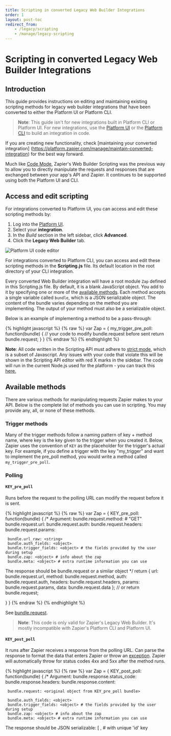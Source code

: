 ```yaml
---
title: Scripting in converted Legacy Web Builder Integrations
order: 1
layout: post-toc
redirect_from: 
    - /legacy/scripting
    - /manage/legacy-scripting
---
```


# Scripting in converted Legacy Web Builder Integrations

## Introduction
 
This guide provides instructions on editing and maintaining existing scripting methods for legacy web builder integrations that have been converted to either the Platform UI or Platform CLI.

> **Note**: This guide isn't for new integrations built in Platform CLI or Platform UI. For new integrations, use the [Platform UI](https://platform.zapier.com/build/add) or the [Platform CLI](https://platform.zapier.com/reference/cli-docs) to build an integration in code.

If you are creating new functionality, check [maintaining your converted integration] (https://platform.zapier.com/manage/maintain-converted-integration) for the best way forward.

Much like [Code Mode](https://platform.zapier.com/build/code-mode), Zapier's Web Builder Scripting was the previous way to allow you to directly manipulate the requests and responses that are exchanged between your app's API and Zapier. It continues to be supported using both the Platform UI and CLI.

## Access and edit scripting

For integrations converted to Platform UI, you can access and edit these scripting methods by:

1. Log into the [Platform UI](https://zapier.com/app/developer).
2. Select your **integration**. 
3. In the _Build_ section in the left sidebar, click **Advanced**.  
4. Click the **Legacy Web Builder** tab.

![Platform UI code editor](https://cdn.zappy.app/e776d2b6349552e6347ca2757f4d06c1.png)

For integrations converted to Platform CLI, you can access and edit these scripting methods in the **Scripting.js** file. Its default location in the root directory of your CLI integration.

Every converted Web Builder integration will have a root module `Zap` defined in this Scripting.js file. By default, it is a blank JavaScript object. You add to it by specifying one or more of the [available methods](https://platform.zapier.com/reference/legacy-scripting#available-methods). Each method accepts a single variable called `bundle`, which is a JSON serializable object. The content of the bundle varies depending on the method you are implementing. The output of your method must also be a serializable object.

Below is an example of implementing a method to be a pass-through:

{% highlight javascript %}
{% raw %}
var Zap = {
my_trigger_pre_poll: function(bundle) {
// your code to modify bundle.request before sent
return bundle.request;
}
}
{% endraw %}
{% endhighlight %}

**Note**: All code written in the Scripting API must adhere to [strict mode](https://developer.mozilla.org/en-US/docs/Web/JavaScript/Reference/Strict_mode), which is a subset of Javascript. Any issues with your code that violate this will be shown in the Scripting API editor with red X marks in the sidebar. The code will run in the current Node.js used for the platform - you can track this [here.](https://github.com/zapier/zapier-platform/blob/main/CHANGELOG.md)

## Available methods

There are various methods for manipulating requests Zapier makes to your API. Below is the complete list of methods you can use in scripting. You may provide any, all, or none of these methods.

### Trigger methods

Many of the trigger methods follow a naming pattern of key + method name, where key is the key given to the trigger when you created it. Below, Zapier uses the convention of `KEY` as the placeholder for the trigger's actual key. For example, if you define a trigger with the key "my_trigger" and want to implement the pre_poll method, you would write a method called `my_trigger_pre_poll`.

### Polling

#### `KEY_pre_poll`

Runs before the request to the polling URL can modify the request before it is sent.

{% highlight javascript %}
{% raw %}
var Zap = {
KEY_pre_poll: function(bundle) {
/\*
Argument:
bundle.request.method: <string> # "GET"
bundle.request.url: <string>
bundle.request.auth: <array>
bundle.request.headers: <object>
bundle.request.params: <object>

     bundle.url_raw: <string>
     bundle.auth_fields: <object>
     bundle.trigger_fields: <object> # the fields provided by the user during setup
     bundle.zap: <object> # info about the zap
     bundle.meta: <object> # extra runtime information you can use

   The response should be bundle.request or a similar object
   */
   return {
     url: bundle.request.url,
     method: bundle.request.method,
     auth: bundle.request.auth,
     headers: bundle.request.headers,
     params: bundle.request.params,
     data: bundle.request.data
   }; // or return bundle.request;

}
}
{% endraw %}
{% endhighlight %}

See [bundle.request](https://platform.zapier.com/manage/legacy-scripting#prepared-request-via-bundlerequest).

> **Note**: This code is only valid for Zapier's Legacy Web Builder. It's mostly incompatible with Zapier's Platform CLI and Platform UI.

#### `KEY_post_poll`

It runs after Zapier receives a response from the polling URL. Can parse the response to format the data that enters Zapier or throw an [exception](https://platform.zapier.com/manage/legacy-scripting/#available-exceptions). Zapier will automatically throw for status codes 4xx and 5xx after the method runs.

{% highlight javascript %}
{% raw %}
var Zap = {
KEY_post_poll: function(bundle) {
/\*
Argument:
bundle.response.status_code: <integer>
bundle.response.headers: <object>
bundle.response.content: <str>

     bundle.request: <original object from KEY_pre_poll bundle>

     bundle.auth_fields: <object>
     bundle.trigger_fields: <object> # the fields provided by the user during setup
     bundle.zap: <object> # info about the zap
     bundle.meta: <object> # extra runtime information you can use

   The response should be JSON serializable:
     [
       <object>, # with unique 'id' key
       <object> # with unique 'id' key
     ]
   */
   return [];

}
}
{% endraw %}
{% endhighlight %}

> **Note**: This code is only valid for Zapier's Legacy Web Builder. It's mostly incompatible with Zapier's Platform CLI and Platform UI.

#### `KEY_poll`

It runs in place of pre_poll and post_poll. When you get a bundle, you are expected to make the request and return a list of results or throw an [exception](https://platform.zapier.com/manage/legacy-scripting/#available-exceptions). Zapier will **not** throw for status codes like 4xx and 5xx automatically!

{% highlight javascript %}
{% raw %}
var Zap = {
KEY_poll: function(bundle) {
/\*
Arguments:
bundle.request.method: <string> # "GET"
bundle.request.url: <string>
bundle.request.auth: <array>
bundle.request.headers: <object>
bundle.request.params: <object>

     bundle.url_raw: <string>
     bundle.auth_fields: <object>
     bundle.trigger_fields: <object> # the fields provided by the user during setup
     bundle.zap: <object> # info about the zap
     bundle.meta: <object> # extra runtime information you can use

     If you include a callback in the arguments, you can also perform async:
       callback(err, response)

   You must make the request yourself. The response should be JSON serializable:
     [
       <object>, # with unique 'id' key
       <object> # with unique 'id' key
     ]
   */
   return []; // or callback(null, [])

}
}
{% endraw %}
{% endhighlight %}

Learn more about [bundle.request](https://platform.zapier.com/manage/legacy-scripting#prepared-request-via-bundlerequest).

> **Note**: This code is only valid for Zapier's Legacy Web Builder. It's mostly incompatible with Zapier's Platform CLI and Platform UI.

### Static and REST hooks

#### `KEY_catch_hook`

It runs when Zapier receive a static or subscription hook from your API and can parse the response to format the data that enters Zapier.

{% highlight javascript %}
{% raw %}
var Zap = {
KEY_catch_hook: function(bundle) {
/\*
Argument:
bundle.request.method: <str> # 'GET', 'POST', 'PATCH', 'PUT', 'DELETE'
bundle.request.headers: <object>
bundle.request.querystring: <str> # parse with \$.param(bundle.request.querystring)
bundle.request.content: <str>

     bundle.cleaned_request: <object> or <array> # our best guess at parsing
                                                 # and combining the request
                                                 # (including handling JSON & XML).
     bundle.auth_fields: <object>
     bundle.trigger_fields: <object> # the fields provided by the user during setup
     bundle.zap: <object> # info about the zap

   The response should be either a JSON serializable array...
     [
       <object>,
       <object>
     ]

   ...or a single object:
     <object>
   */
   return []; // or {}

}
}
{% endraw %}
{% endhighlight %}

> **Note**: This code is only valid for Zapier's Legacy Web Builder. It's mostly incompatible with Zapier's Platform CLI and Platform UI.

### REST hooks and notification REST hooks

#### `pre_subscribe`

It runs before Zapier subscribes.

{% highlight javascript %}
{% raw %}
var Zap = {
pre_subscribe: function(bundle) {
/\*
Argument:
bundle.request.method: <string> # "POST"
bundle.request.url: <string>
bundle.request.auth: <array>
bundle.request.headers: <object>
bundle.request.params: <object>
bundle.request.data: <string>

     bundle.auth_fields: <object>
     bundle.trigger_fields: <object> # the data from trigger fields
     bundle.target_url: <string> # our unique Zapier url for this subscription
     bundle.event: <string> # the event being subscribed to
     bundle.zap: <object> # info about the zap

   The response should be bundle.request or a similar object
   */
   return {
     url: bundle.request.url,
     method: bundle.request.method,
     auth: bundle.request.auth,
     headers: bundle.request.headers,
     params: bundle.request.params,
     data: bundle.request.data
   }; // or return bundle.request;

}
}
{% endraw %}
{% endhighlight %}

Learn more in [bundle.request](https://platform.zapier.com/manage/legacy-scripting#prepared-request-via-bundlerequest).

> **Note**: This code is only valid for Zapier's legacy web builder, and is mostly incompatible with Platform CLI and Platform UI).

#### `post_subscribe`

It runs after Zapier subscribes. It is exclusively for storing results that are needed later for pre_unsubscribe.

{% highlight javascript %}
{% raw %}
var Zap = {
post_subscribe: function(bundle) {
/\*
Argument:
bundle.response.status_code: <integer>
bundle.response.headers: <object>
bundle.response.content: <str>

     bundle.request: <original object from pre_subscribe bundle>

     bundle.target_url: <string> # our unique Zapier url for this subscription
     bundle.event: <string> # the event (if any) that was subscribed to
     bundle.auth_fields: <object>
     bundle.trigger_fields: <object> # the data from trigger fields
     bundle.zap: <object> # info about the zap

   The response should be JSON serializable, you'll have access to it as
   subscribe_data in the unsubscribe call. Normally you'd store some state
   about the hook resource you created, for example, some apps need
   an ID to locate and unsubscribe from a hook.

   */
   return ""; // or {}, or []

}
}
{% endraw %}
{% endhighlight %}

> **Note**: This code is only valid for Zapier's Legacy Web Builder. It's mostly incompatible with Zapier's Platform CLI and Platform UI.

#### `pre_unsubscribe`

It runs before Zapier unsubscribes.

{% highlight javascript %}
{% raw %}
var Zap = {
pre_unsubscribe: function(bundle) {
/\*
Argument:
bundle.request.method: <string> # "POST"
bundle.request.url: <string>
bundle.request.auth: <array>
bundle.request.headers: <object>
bundle.request.params: <object>
bundle.request.data: <string>

     bundle.target_url: <string> # our unique Zapier url for this subscription
     bundle.subscribe_data <json> # any data you returned from post_subscribe
     bundle.event: <string> # the event (if any) being unsubscribed from
     bundle.auth_fields: <object>
     bundle.trigger_fields: <object> # the data from trigger fields
     bundle.zap: <object> # info about the zap

   The response should be bundle.request or a similar object
   */
   return {
     url: bundle.request.url,
     method: bundle.request.method,
     auth: bundle.request.auth,
     headers: bundle.request.headers,
     params: bundle.request.params,
     data: bundle.request.data
   }; // or return bundle.request;

}
}
{% endraw %}
{% endhighlight %}

Learn more in [bundle.request](https://platform.zapier.com/manage/legacy-scripting#prepared-request-via-bundlerequest).

> **Note**: This code is only valid for Zapier's Legacy Web Builder. It's mostly incompatible with Zapier's Platform CLI and Platform UI.

### Notification REST hooks

#### `KEY_pre_hook`

It runs before the consuming call.

{% highlight javascript %}
{% raw %}
var Zap = {
KEY_pre_hook: function(bundle) {
/\*
Argument:
bundle.request.method: <string>
bundle.request.headers: <object>
bundle.request.querystring: <string> # parse using \$.param(bundle.request.querystring)
bundle.request.content: <string>

     bundle.auth_fields: <object>
     bundle.trigger_fields: <object> # the fields provided by the user during setup
     bundle.zap: <object> # info about the zap

   The response should be bundle.request or a similar object
   */
   return {
     url: bundle.request.url,
     method: bundle.request.method,
     auth: bundle.request.auth,
     headers: bundle.request.headers,
     params: bundle.request.params,
     data: bundle.request.data
   }; // or return bundle.request;

}
}
{% endraw %}
{% endhighlight %}

Learn more in [bundle.request](https://platform.zapier.com/manage/legacy-scripting#prepared-request-via-bundlerequest).

> **Note**: This code is only valid for Zapier's Legacy Web Builder. It's mostly incompatible with Zapier's Platform CLI and Platform UI.

#### `KEY_post_hook`

It runs after Zapier receive a response from the consuming call and can parse the response to format the data that enters Zapier or throw an [exception](https://platform.zapier.com/manage/legacy-scripting/#available-exceptions). Zapier will automatically throw for status codes 4xx and 5xx after the method runs.

{% highlight javascript %}
{% raw %}
var Zap = {
KEY_post_hook: function(bundle) {
/\*
Argument:
bundle.response.status_code: <integer>
bundle.response.headers: <object>
bundle.response.content: <str>

     bundle.request: <original object from KEY_pre_hook bundle>

     bundle.auth_fields: <object>
     bundle.trigger_fields: <object> # the fields provided by the user during setup
     bundle.zap: <object> # info about the zap

   The response should be JSON serializable:
     [
       <object>,
       <object>
     ]
   */
   return [];

}
}
{% endraw %}
{% endhighlight %}

> **Note**: This code is only valid for Zapier's Legacy Web Builder. It's mostly incompatible with Zapier's Platform CLI and Platform UI.

### Available to all triggers

#### `KEY_pre_custom_trigger_fields`

It runs before the request to the custom field URL (if provided).

> Note: Although this method does not end with `result_fields` like there are for [actions](#key_pre_custom_action_fields) and [searches](#key_pre_custom_search_fields) it does in fact define custom fields and labels for the **result** (sample) of the trigger and not for its **Edit Template** step in the Zap editor.

{% highlight javascript %}
{% raw %}
var Zap = {
KEY_pre_custom_trigger_fields: function(bundle) {
/\*
Argument:
bundle.request.method: <string> # "GET"
bundle.request.url: <string>
bundle.request.auth: <array>
bundle.request.headers: <object>
bundle.request.params: <object>

     bundle.url_raw: <string>
     bundle.auth_fields: <object>
     bundle.trigger_fields: <object> # the fields provided by the user during setup
     bundle.zap: <object> # info about the zap

   The response should be bundle.request or a similar object
   */
   return {
     url: bundle.request.url,
     method: bundle.request.method,
     auth: bundle.request.auth,
     headers: bundle.request.headers,
     params: bundle.request.params,
     data: bundle.request.data
   }; // or return bundle.request;

}
}
{% endraw %}
{% endhighlight %}

Learn more in [bundle.request](https://platform.zapier.com/manage/legacy-scripting#prepared-request-via-bundlerequest).

> **Note**: This code is only valid for Zapier's Legacy Web Builder. It's mostly incompatible with Zapier's Platform CLI and Platform UI.

#### `KEY_post_custom_trigger_fields`

Runs after the response for custom fields is received. Can parse the response to format the data that enters Zapier or throw an [exception](https://platform.zapier.com/manage/legacy-scripting/#available-exceptions). Zapier will throw for status codes 4xx and 5xx after the method runs automatically.

> Note: Although this method does not end with `result_fields` like there are for [actions](#key_pre_custom_action_fields) and [searches](#key_pre_custom_search_fields) it does in fact define custom fields and labels for the **result** (sample) of the trigger and not for its **Edit Template** step in the Zap Editor.

{% highlight javascript %}
{% raw %}
var Zap = {
KEY_post_custom_trigger_fields: function(bundle) {
/\*
Argument:
bundle.response.status_code: <integer>
bundle.response.headers: <object>
bundle.response.content: <str>

     bundle.request: <original object from KEY_pre_hook bundle>

     bundle.url_raw: <string>
     bundle.auth_fields: <object>
     bundle.trigger_fields: <object> # the fields provided by the user during setup
     bundle.zap: <object> # info about the zap

   The response should be JSON serializable:
     [
       # `type` can be unicode, int, bool
       # `key` should be unique and match a key found in the JSON representation Zapier receive from your API
       # `label` is a human-readable name Zapier can give this field in the UI
       {'type': <str>, 'key': <str>, 'label': <str>}
     ]
   */
   return [];

}
}
{% endraw %}
{% endhighlight %}

> **Note**: This code is only valid for Zapier's Legacy Web Builder. It's mostly incompatible with Zapier's Platform CLI and Platform UI.

## Action Methods

Action methods follow a naming pattern of key + method name, where key is the key given to the action when you created it. Below, Zapier use the convention of `KEY` as the placeholder for the action's actual key. For example, if you define an action with the key "my_action" and you want to implement the pre_write method, you would write a method called `my_action_pre_write`.

### `KEY_pre_write`

Runs before the request to the action URL, can modify the request before it is sent.

{% highlight javascript %}
{% raw %}
var Zap = {
KEY_pre_write: function(bundle) {
/\*
Argument:
bundle.request.method: <string> # "POST"
bundle.request.url: <string>
bundle.request.auth: <array>
bundle.request.headers: <object>
bundle.request.params: <object>
bundle.request.data: <string>
bundle.request.files: <object>

     bundle.url_raw: <string>
     bundle.auth_fields: <object>
     bundle.action_fields: <object> # pruned and replaced users' fields
     bundle.action_fields_full: <object> # all replaced users' fields
     bundle.action_fields_raw: <object> # before Zapier replace users' variables
     bundle.zap: <object> # info about the zap

   The response should be bundle.request or a similar object
   */
   return {
     url: bundle.request.url,
     method: bundle.request.method,
     auth: bundle.request.auth,
     headers: bundle.request.headers,
     params: bundle.request.params,
     data: bundle.request.data
   }; // or return bundle.request;

}
}
{% endraw %}
{% endhighlight %}

Learn more about [bundle.request](https://platform.zapier.com/manage/legacy-scripting#prepared-request-via-bundlerequest).

> **Note**: This code is only valid for Zapier's Legacy Web Builder. It's mostly incompatible with Zapier's Platform CLI and Platform UI.

### `KEY_post_write`

Runs after Zapier receive a response from the action endpoint, can modify the response or throw an [exception](https://platform.zapier.com/manage/legacy-scripting/#available-exceptions). Zapier will throw for status codes 4xx and 5xx after the method runs automatically. _Note:_ If the action occurs as part of a search-or-create Zap, the output of this method is _not_ exactly what the user sees. In that case, the action will be followed up with a request to fetch the written record, and Zapier will present the user with the output from that follow-up request. If you need to modify the returned data in that scenario, use `_post_read_resource`.

{% highlight javascript %}
{% raw %}
var Zap = {
KEY_post_write: function(bundle) {
/\*
Argument:
bundle.response.status_code: <integer>
bundle.response.headers: <object>
bundle.response.content: <str>

     bundle.request: <original object from KEY_pre_write bundle>

     bundle.auth_fields: <object>
     bundle.action_fields: <object> # pruned and replaced users' fields
     bundle.action_fields_full: <object> # all replaced users' fields
     bundle.action_fields_raw: <object> # before Zapier replace users' variables
     bundle.zap: <object> # info about the zap

   The response will be used to give the user more fields to use
   in the next step of the Zap.  Please return a JSON serializable object.

   return <object>;
   */

}
}
{% endraw %}
{% endhighlight %}

> **Note**: This code is only valid for Zapier's Legacy Web Builder. It's mostly incompatible with Zapier's Platform CLI and Platform UI.

### `KEY_write`

Runs in place of pre_write and post_write. You get a bundle and are expected to make the request and return the appropriate response or throw an [exception](https://platform.zapier.com/manage/legacy-scripting/#available-exceptions). Zapier will **not** throw for status codes like 4xx and 5xx automatically! _Note:_ If the action occurs as part of a search-or-create Zap, the output of this method is _not_ exactly what the user sees. In that case, the action will be followed up with a request to fetch the written record, and Zapier will present the user with the output from that follow-up request. If you need to modify the returned data in that scenario, use `_post_read_resource`.

{% highlight javascript %}
{% raw %}
var Zap = {
KEY_write: function(bundle, [callback]) {
/\*
Arguments:

     bundle.request.method: <string> # "POST"
     bundle.request.url: <string>
     bundle.request.auth: <array>
     bundle.request.headers: <object>
     bundle.request.params: <object>
     bundle.request.data: <string>
     bundle.request.files: <object>

     bundle.url_raw: <string>
     bundle.auth_fields: <object>
     bundle.action_fields: <object> # pruned and replaced users' fields
     bundle.action_fields_full: <object> # all replaced users' fields
     bundle.action_fields_raw: <object> # before Zapier replace users' variables
     bundle.zap: <object> # info about the zap

   If you include a callback in the arguments, you can also perform async:
     callback(err, response)

   The response will be used to give the user more fields to use
   in the next step of the Zap.  Please return a JSON serializable object.

   return <object>;
   */
   // your code to modify bundle.request before sent
   var response = z.request(bundle.request);
   return z.JSON.parse(response.content);

}
}
{% endraw %}
{% endhighlight %}

Learn more about [bundle.request](https://platform.zapier.com/manage/legacy-scripting#prepared-request-via-bundlerequest).

> **Note**: This code is only valid for Zapier's Legacy Web Builder. It's mostly incompatible with Zapier's Platform CLI and Platform UI.

### `KEY_pre_custom_action_fields`

Runs before the request to the custom field URL (if provided).

{% highlight javascript %}
{% raw %}
var Zap = {
KEY_pre_custom_action_fields: function(bundle) {
/\*
Argument:
bundle.request.method: <string> # "GET"
bundle.request.url: <string>
bundle.request.auth: <array>
bundle.request.headers: <object>
bundle.request.params: <object>

     bundle.url_raw: <string>
     bundle.auth_fields: <object>
     bundle.action_fields: <object> # the raw action fields (if applicable)
     bundle.zap: <object> # info about the zap (details below)

   The response should be bundle.request or a similar object
   */
   return {
     url: bundle.request.url,
     method: bundle.request.method,
     auth: bundle.request.auth,
     headers: bundle.request.headers,
     params: bundle.request.params,
     data: bundle.request.data
   }; // or return bundle.request;

}
}
{% endraw %}
{% endhighlight %}

Learn more about [bundle.request](https://platform.zapier.com/legacy/scripting#prepared-request-via-bundlerequest).

> **Note**: This code is only valid for Zapier's Legacy Web Builder. It's mostly incompatible with Zapier's Platform CLI and Platform UI.

### `KEY_post_custom_action_fields`

Runs after the response for custom fields is received. Can parse the response to format the data that enters Zapier or throw an [exception](https://platform.zapier.com/manage/legacy-scripting/#available-exceptions). Zapier will throw for status codes 4xx and 5xx after the method runs automatically.

{% highlight javascript %}
{% raw %}
var Zap = {
KEY_post_custom_action_fields: function(bundle) {
/\*
Argument:
bundle.response.status_code: <integer>
bundle.response.headers: <object>
bundle.response.content: <str>

     bundle.request: <original object from KEY_pre_custom_action_fields bundle>

     bundle.url_raw: <string>
     bundle.auth_fields: <object>
     bundle.action_fields: <object> # the fields provided by the user during setup
     bundle.zap: <object> # info about the zap

   The response should be JSON serializable:
     [
       # `type` can be unicode, int, bool
       # `key` should be unique, and will be the "key" in "key: value" in the POST
       # `help_text` and `label` are also available
       {'type': <str>, 'key': <str>}
     ]
   */
   return []; // return fields in the order you want them displayed in the UI. They'll be appended after the regular action fields

}
}
{% endraw %}
{% endhighlight %}

> **Note**: This code is only valid for Zapier's Legacy Web Builder. It's mostly incompatible with Zapier's Platform CLI and Platform UI.

### `KEY_custom_action_fields`

Allows you to completely take over the handling of retrieving and processing field metadata for custom action fields. Pre- and Post- methods will not be called if you've implemented this method. This method will be passed a bundle and must return an array of custom field metadata. If a request to an endpoint fails, you will need to throw an exception - the platform will not do it automatically.

{% highlight javascript %}
{% raw %}
var Zap = {KEY_custom_action_fields: function(bundle) {
/\*
Argument:
bundle.request.method: <string> # GET
bundle.request.url: <string> # ""
bundle.request.auth: <array>
bundle.request.headers: <object>
bundle.request.params: <object>

       bundle.url_raw: <string> # ""
       bundle.auth_fields: <object>
       bundle.action_fields: <object> # the raw action fields (if applicable)
       bundle.zap: <object> # info about the zap

   The response should be JSON serializable:
       [

           # "type": "unicode",
           # "key": "json_key", // the field "name", will be used to construct a label if none is provided
           # "required": false, // whether this field must be filled out. defaults to true
           # "label": "Pretty Label", // optional
           # "help_text": "Helps to explain things to users.", // optional
           # "choices": { // optional
               "raw": "label"
           } // can also be a flat array if raw is the label
           {'type': <str>, 'key': <str>}

        ]
      */
      return []; // return fields in the order you want them displayed in the UI. They'll be appended after the regular action fields
   }

}
{% endraw %}
{% endhighlight %}

Learn more about [bundle.request](https://platform.zapier.com/manage/legacy-scripting#prepared-request-via-bundlerequest).

> **Note**: This code is only valid for Zapier's Legacy Web Builder. It's mostly incompatible with Zapier's Platform CLI and Platform UI.

### `KEY_custom_action_result_fields`

It allows you to completely take over the handling of retrieving and processing field metadata for custom fields when users are working with _results_ of your action in the Zap editor. Pre- and Post- methods will not be called if you've implemented this method. This method will be passed a bundle and must return an array of custom field metadata. If a request to an endpoint fails, you will need to throw an exception - the platform will not do it automatically.

{% highlight javascript %}
{% raw %}
var Zap = {KEY_custom_action_result_fields: function(bundle) {
/\*
Argument:
bundle.response.status_code: <integer>
bundle.response.headers: <object>
bundle.response.content: <str>

       bundle.request: <original object from KEY_pre_custom_action_fields bundle>

       bundle.url_raw: <string>
       bundle.auth_fields: <object>
       bundle.action_fields: <object> # the raw action fields (if applicable)
       bundle.zap: <object> # info about the zap

   The response should be JSON serializable:
       [
           # `type` can be unicode, int, bool
           # `key` should be unique, and will be the "key" in "key: value" in the response content
           # `label` is also available
           {'type': <str>, 'key': <str>, 'label': <str>}
       ]
      */
      return []; // return fields in the order you want them displayed in the UI. They'll be appended after the regular action fields
   }

}
{% endraw %}
{% endhighlight %}

> **Note**: This code is only valid for Zapier's Legacy Web Builder. It's mostly incompatible with Zapier's Platform CLI and Platform UI.

### `KEY_pre_custom_action_result_fields`

Runs before the request to the custom response fields URL (if provided).

{% highlight javascript %}
{% raw %}
var Zap = {
KEY_pre_custom_action_result_fields: function(bundle) {
/\*
Argument:
bundle.request.method: <string> # "GET"
bundle.request.url: <string>
bundle.request.auth: <array>
bundle.request.headers: <object>
bundle.request.params: <object>

       bundle.url_raw: <string>
       bundle.auth_fields: <object>
       bundle.action_fields: <object> # the raw action fields (if applicable)
       bundle.zap: <object> # info about the zap (details below)

   The response should be bundle.request or a similar object
   */
   return {
       url: bundle.request.url,
       method: bundle.request.method,
       auth: bundle.request.auth,
       headers: bundle.request.headers,
       params: bundle.request.params,
       data: bundle.request.data
   }; // or return bundle.request;

}
}
{% endraw %}
{% endhighlight %}

Learn more about [bundle.request](https://platform.zapier.com/manage/legacy-scripting#prepared-request-via-bundlerequest).

> **Note**: This code is only valid for Zapier's Legacy Web Builder. It's mostly incompatible with Zapier's Platform CLI and Platform UI.

### `KEY_post_custom_action_result_fields`

Runs after the response for custom response fields is received. Can parse the response to format the data that enters Zapier or throw an exception [exception](https://platform.zapier.com/manage/legacy-scripting/#available-exceptions). Zapier will throw for status codes 4xx and 5xx after the method runs automatically.

{% highlight javascript %}
{% raw %}
var Zap = {
KEY_post_custom_action_result_fields: function(bundle) {
/\*
Argument:
bundle.response.status_code: <integer>
bundle.response.headers: <object>
bundle.response.content: <str>

       bundle.request: <original object from KEY_pre_custom_action_fields bundle>

       bundle.url_raw: <string>
       bundle.auth_fields: <object>
       bundle.action_fields: <object> # the raw action fields (if applicable)
       bundle.zap: <object> # info about the zap
   The response should be JSON serializable:
       [
           # `type` can be unicode, int, bool
           # `key` should be unique, and will be the "key" in "key: value" in the response content
           # `label` is also available
           {'type': <str>, 'key': <str>, 'label': <str>}
       ]
   */
       return []; // return fields in the order you want them displayed in the UI. They'll be appended after the regular action fields
   }

}
{% endraw %}
{% endhighlight %}

## Search Methods

Search methods follow a naming pattern of key + method name, where key is the key given to the search when you created it. Below, Zapier use the convention of `KEY` as the placeholder for the search's actual key. For example, if you define an search with the key "my_search" and you want to implement the pre_search method, you would write a method called `my_search_pre_search`.

### `KEY_pre_search`

Runs before the request to the search URL, can modify the request before it is sent.

{% highlight javascript %}
{% raw %}
var Zap = {
KEY_pre_search: function(bundle) {
/\*
Argument:
bundle.request.method: <string> # "GET"
bundle.request.url: <string>
bundle.request.auth: <array>
bundle.request.headers: <object>
bundle.request.params: <object>

     bundle.url_raw: <string>
     bundle.auth_fields: <object>
     bundle.search_fields: <object> # pruned and replaced users' fields
     bundle.zap: <object> # info about the zap

   The response should be bundle.request or a similar object
   */
   return {
     url: bundle.request.url,
     method: bundle.request.method,
     auth: bundle.request.auth,
     headers: bundle.request.headers,
     params: bundle.request.params,
     data: bundle.request.data
   }; // or return bundle.request;

}
}
{% endraw %}
{% endhighlight %}

Learn more about [bundle.request](https://platform.zapier.com/manage/legacy-scripting#prepared-request-via-bundlerequest).

> **Note**: This code is only valid for Zapier's Legacy Web Builder. It's mostly incompatible with Zapier's Platform CLI and Platform UI.

### `KEY_post_search`

Runs after Zapier receive a response from the search endpoint, can modify the response or throw an [exception](https://platform.zapier.com/manage/legacy-scripting/#available-exceptions). Zapier will throw for status codes 4xx and 5xx after the method runs automatically. _Note:_ The output of the method is _not_ exactly what the user sees. Zapier follow searches up with requests for the individual resources and present the user with the output from those follow-up requests. If you wish to modify the number (or ordering) of the search results, use `_post_search`. If you wish to modify the data the user sees, use `_post_read_resource`. One other thing to be aware of is that searches must return an _array_ of objects, so if your search endpoint returns a single object, you can use this method to wrap your object in an array.

> Note we'll only use the first object in the array for now, so if you can add optional fields to help narrow the search down, it's a great idea.

{% highlight javascript %}
{% raw %}
var Zap = {
KEY_post_search: function(bundle) {
/\*
Argument:
bundle.response.status_code: <integer>
bundle.response.headers: <object>
bundle.response.content: <str>

     bundle.request: <original object from KEY_pre_search bundle>

     bundle.auth_fields: <object>
     bundle.search_fields: <object> # pruned and replaced users' fields
     bundle.zap: <object> # info about the zap

   The response is an array, which may contain zero or more matches.

   If multiple matches are found, sort the array with the "best match" first.

   Use the available exceptions to vary errors.
   */
   return [ ]; // no matches
   /* --- or --- */
   return [ { ... } ];  // return a single match
   /* --- or --- */
   return [ { ... }, { ... }, ... ]; // several matches, with "best match" first

}
}
{% endraw %}
{% endhighlight %}

> **Note**: This code is only valid for Zapier's Legacy Web Builder. It's mostly incompatible with Zapier's Platform CLI and Platform UI.

### `KEY_search`

Runs in place of pre_search and post_search. You get a bundle and are expected to make the request and return the appropriate response or throw an [exception](https://platform.zapier.com/manage/legacy-scripting/#available-exceptions). Zapier will **not** throw for status codes like 4xx and 5xx automatically! Note: The output of the method is not exactly what the user sees. Zapier follow searches up with requests for the individual resources and present the user with the output from those follow-up requests. If you wish to modify the number (or ordering) of the search results, you can do that inside `_search`. If you wish to modify the data the user sees, use `_post_read_resource`.

> Note we'll only use the first object in the array for now, so if you can add optional fields to help narrow the search down, it's a great idea.

{% highlight javascript %}
{% raw %}
var Zap = {
KEY_search: function(bundle, [callback]) {
/\*
Arguments:

     bundle.request.method: <string> # "GET"
     bundle.request.url: <string>
     bundle.request.auth: <array>
     bundle.request.headers: <object>
     bundle.request.params: <object>

     bundle.url_raw: <string>
     bundle.auth_fields: <object>
     bundle.search_fields: <object> # pruned and replaced users' fields

     bundle.zap: <object> # info about the zap

   If you include a callback in the arguments, you can also perform async:
     callback(err, response)

   The response will be used to give the user more fields to use
   in the next step of the Zap.  Please return a JSON serializable object.
   */

   return {...}; // or callback(null, {...})

}
}
{% endraw %}
{% endhighlight %}

Learn more about [bundle.request](https://platform.zapier.com/manage/legacy-scripting#prepared-request-via-bundlerequest).

> **Note**: This code is only valid for Zapier's Legacy Web Builder. It's mostly incompatible with Zapier's Platform CLI and Platform UI.

### `KEY_pre_custom_search_fields`

Runs before the request to the custom field URL (if provided).

{% highlight javascript %}
{% raw %}
var Zap = {
KEY_pre_custom_search_fields: function(bundle) {
/\*
Argument:
bundle.request.method: <string> # "GET"
bundle.request.url: <string>
bundle.request.auth: <array>
bundle.request.headers: <object>
bundle.request.params: <object>

     bundle.url_raw: <string>
     bundle.auth_fields: <object>
     bundle.search_fields: <object> # the raw search fields (if applicable)

     bundle.zap: <object> # info about the zap (details below)

   The response should be bundle.request or a similar object
   */
   return {
     url: bundle.request.url,
     method: bundle.request.method,
     auth: bundle.request.auth,
     headers: bundle.request.headers,
     params: bundle.request.params,
     data: bundle.request.data
   }; // or return bundle.request;

}
}
{% endraw %}
{% endhighlight %}


Learn more about [bundle.request](https://platform.zapier.com/manage/legacy-scripting#prepared-request-via-bundlerequest).

> **Note**: This code is only valid for Zapier's Legacy Web Builder. It's mostly incompatible with Zapier's Platform CLI and Platform UI.

### `KEY_post_custom_search_fields`

Runs after the response for custom fields is received. Can parse the response to format the data that enters Zapier or throw an [exception](https://platform.zapier.com/manage/legacy-scripting/#available-exceptions). Zapier will throw for status codes 4xx and 5xx after the method runs automatically.

{% highlight javascript %}
{% raw %}
var Zap = {
KEY_post_custom_search_fields: function(bundle) {
/\*
Argument:
bundle.response.status_code: <integer>
bundle.response.headers: <object>
bundle.response.content: <str>

     bundle.request: <original object from KEY_pre_custom_search_fields bundle>

     bundle.url_raw: <string>
     bundle.auth_fields: <object>
     bundle.zap: <object> # info about the zap

   The response should be JSON serializable:
     [
       # `type` can be unicode, int, bool
       # `key` should be unique, and will be the "key" in "key: value" in the POST
       # `help_text` and `label` are also available
       {'type': <str>, 'key': <str>}
     ]
   */
   return []; // return fields in the order you want them displayed in the UI. They'll be appended after the regular search fields

}
}
{% endraw %}
{% endhighlight %}

> **Note**: This code is only valid for Zapier's Legacy Web Builder. It's mostly incompatible with Zapier's Platform CLI and Platform UI.

### `KEY_custom_search_fields`

Allows you to completely take over the handling of retrieving and processing field metadata for custom search action fields. Pre- and Post- methods will not be called if you've implemented this method. This method will be passed a bundle and must return an array of custom field metadata. If a request to an endpoint fails, you will need to throw an exception - the platform will not do it automatically.

{% highlight javascript %}
{% raw %}
var Zap = {KEY_custom_search_fields: function(bundle)
{
/\*
Argument:
bundle.request.method: <string> # "GET"
bundle.request.url: <string>
bundle.request.auth: <array>
bundle.request.headers: <object>
bundle.request.params: <object>

     bundle.auth_fields: <object>
     bundle.zap: <object> # info about the zap
   The response should be JSON serializable:
   [
     # `type` can be unicode, int, bool
     # `key` should be unique, and will be the "key" in "key: value" in the POST
     # `help_text` and `label` are also available
     {'type': <str>, 'key': <str>}
   ]
   */

return []; // return fields in the order you want them displayed in the UI. They'll be appended after the regular search fields
}
}
{% endraw %}
{% endhighlight %}

Learn more about [bundle.request](https://platform.zapier.com/manage/legacy-scripting#prepared-request-via-bundlerequest).

> **Note**: This code is only valid for Zapier's Legacy Web Builder. It's mostly incompatible with Zapier's Platform CLI and Platform UI.

### `KEY_custom_search_result_fields`

Allows you to completely take over the handling of retrieving and processing field metadata for custom fields when users are working with _results_ of your search action in the Zap editor. Pre- and Post- methods will not be called if you've implemented this method. This method will be passed a bundle and must return an array of custom field metadata. If a request to an endpoint fails, you will need to throw an exception - the platform will not do it automatically.

{% highlight javascript %}
{% raw %}
var Zap = {
KEY_custom_search_result_fields: function(bundle) {
/\*
Argument:
bundle.response.status_code: <integer>
bundle.response.headers: <object>
bundle.response.content: <str>

           bundle.request: <original object from KEY_pre_custom_search_fields bundle>

           bundle.url_raw: <string>
           bundle.auth_fields: <object>
           bundle.zap: <object> # info about the zap
      The response should be JSON serializable:
          [
              # `type` can be unicode, int, bool
              # `key` should be unique, and will be the "key" in "key: value" in the response content
              # `label` should be provided
              {'type': <str>, 'key': <str>, 'label': <str>}
          ]
       */
       return []; // return fields in the order you want them displayed in the UI. They'll be appended after the regular search fields
   }

}
{% endraw %}
{% endhighlight %}

> **Note**: This code is only valid for Zapier's legacy web builder, and is mostly incompatible with Platform CLI and Platform UI).

### `KEY_pre_custom_search_result_fields`

Runs before the request to the custom search result field URL (if provided)

{% highlight javascript %}
{% raw %}
var Zap = {
KEY_pre_custom_search_result_fields: function(bundle) {
/\*
Argument:
bundle.request.method: <string> # "GET"
bundle.request.url: <string>
bundle.request.auth: <array>
bundle.request.headers: <object>
bundle.request.params: <object>

       bundle.url_raw: <string>
       bundle.auth_fields: <object>
       bundle.search_fields: <object> # the raw search fields (if applicable)
       bundle.zap: <object> # info about the zap (details below)

   The response should be bundle.request or a similar object
   */
       return {
           url: bundle.request.url,
           method: bundle.request.method,
           auth: bundle.request.auth,
           headers: bundle.request.headers,
           params: bundle.request.params,
           data: bundle.request.data
       }; // or return bundle.request;
   }

}
{% endraw %}
{% endhighlight %}

Learn more about [bundle.request](https://platform.zapier.com/manage/legacy-scripting#prepared-request-via-bundlerequest).

> **Note**: This code is only valid for Zapier's Legacy Web Builder. It's mostly incompatible with Zapier's Platform CLI and Platform UI.

### `KEY_post_custom_result_search_fields`

Runs after the response for custom search result fields is received. Can parse the response to format the data that enters Zapier or throw an [exception](https://platform.zapier.com/manage/legacy-scripting/#available-exceptions). Zapier will throw for status codes 4xx and 5xx after the method runs automatically.

{% highlight javascript %}
{% raw %}
var Zap = {
KEY_post_custom_search_result_fields: function(bundle) {
/\*
Argument:
bundle.response.status_code: <integer>
bundle.response.headers: <object>
bundle.response.content: <str>

       bundle.request: <original object from KEY_pre_custom_search_fields bundle>

       bundle.url_raw: <string>
       bundle.auth_fields: <object>
       bundle.zap: <object> # info about the zap
   The response should be JSON serializable:
          [
              # `type` can be unicode, int, bool
              # `key` should be unique, and will be the "key" in "key: value" in the response content
              # `label` should be provided
              {'type': <str>, 'key': <str>, 'label': <str>}
          ]
   */
       return []; // return fields in the order you want them displayed in the UI. They'll be appended after the regular search fields
   }

}
{% endraw %}
{% endhighlight %}

> **Note**: This code is only valid for Zapier's Legacy Web Builder. It's mostly incompatible with Zapier's Platform CLI and Platform UI.

### `KEY_pre_read_resource`

Runs before Zapier do the request to read an individual resource. Use to modify the request before it is sent.

{% highlight javascript %}
{% raw %}
var Zap = {
KEY_pre_read_resource: function(bundle) {
/\*
Argument:
bundle.request.method: <string> # "GET"
bundle.request.url: <string>
bundle.request.auth: <array>
bundle.request.headers: <object>
bundle.request.params: <object>

     bundle.url_raw: <string>
     bundle.auth_fields: <object>
     bundle.read_fields: <object> # the response data from the search (or the write in case of search-or-create)
     bundle.read_context: <object> # the original params passed into the search (or the write in case of search-or-write)
     bundle.zap: <object> # info about the zap (details below)

   The response should be bundle.request or a similar object
   */
   return {
     url: bundle.request.url,
     method: bundle.request.method,
     auth: bundle.request.auth,
     headers: bundle.request.headers,
     params: bundle.request.params,
     data: bundle.request.data
   }; // or return bundle.request;

}
}
{% endraw %}
{% endhighlight %}

Learn more about [bundle.request](https://platform.zapier.com/manage/legacy-scripting#prepared-request-via-bundlerequest).

> **Note**: This code is only valid for Zapier's Legacy Web Builder. It's mostly incompatible with Zapier's Platform CLI and Platform UI.

### `KEY_post_read_resource`

Runs after Zapier do the request to read an individual resource. Use to modify the data returned or throw an [exception](https://platform.zapier.com/manage/legacy-scripting/#available-exceptions). Zapier will throw for status codes 4xx and 5xx after the method runs automatically.

{% highlight javascript %}
{% raw %}
var Zap = {
KEY_post_read_resource: function(bundle) {
/\*
Argument:
bundle.response.status_code: <integer>
bundle.response.headers: <object>
bundle.response.content: <str>

     bundle.request: <original object from KEY_pre_read_resource bundle>

     bundle.url_raw: <string>
     bundle.auth_fields: <object>
     bundle.read_fields: <object> # the response data from the search (or the write in case of search-or-create)
     bundle.read_context: <object> # the original params passed into the search (or the write in case of search-or-write)

     bundle.zap: <object> # info about the zap

   The response will be used to give the user more fields to use
   in the next step of the Zap.  Please return a JSON serializable object.

   return <object>;
   */
   return {...};

}
}
{% endraw %}
{% endhighlight %}

> **Note**: This code is only valid for Zapier's Legacy Web Builder. It's mostly incompatible with Zapier's Platform CLI and Platform UI.

### `KEY_read_resource`

Runs in place of pre_read_resource and post_read_resource. You get a bundle and are expected to make the request and return the appropriate response or throw an [exception](https://platform.zapier.com/manage/legacy-scripting/#available-exceptions). Zapier will **not** throw for status codes like 4xx and 5xx automatically!

{% highlight javascript %}
{% raw %}
var Zap = {
KEY_read_resource: function(bundle, [callback]) {
/\*
Arguments:

     bundle.request.method: <string> # "GET"
     bundle.request.url: <string>
     bundle.request.auth: <array>
     bundle.request.headers: <object>
     bundle.request.params: <object>

     bundle.url_raw: <string>
     bundle.auth_fields: <object>
     bundle.read_fields: <object> # the response data from the search (or the write in case of search-or-create)
     bundle.read_context: <object> # the original params passed into the search (or the write in case of search-or-write)

     bundle.zap: <object> # info about the zap

   If you include a callback in the arguments, you can also perform async:
     callback(err, response)

     The response should be an object representing the resource. Can also use the available exceptions to vary errors.
   */
   return {...}; // or callback(null, {...})

}
}
{% endraw %}
{% endhighlight %}

Learn more about [bundle.request](https://platform.zapier.com/manage/legacy-scripting#prepared-request-via-bundlerequest).

> **Note**: This code is only valid for Zapier's Legacy Web Builder. It's mostly incompatible with Zapier's Platform CLI and Platform UI.

## Authentication Methods

### `pre_oauthv2_token`

Modify the request we'd send to the access token endpoint.

> Be aware that for legacy reasons the request does not follow [RFC6749](https://tools.ietf.org/html/rfc6749#section-4.1.3) and passes the parameters via the query string. If you define `pre_oauthv2_token` then it is up to you correct this if needed. Without the method, Zapier will retry the request conform standards if the API returns an error on the first attempt.

{% highlight javascript %}
{% raw %}
var Zap = {
pre_oauthv2_token: function(bundle) {
/\*
Argument:
bundle.request.method: <string> # "POST"
bundle.request.url: <string>
bundle.request.auth: <array>
bundle.request.headers: <object> # {"Accept": "application/json", "Content-Length": 0}
bundle.request.params: <object> client_id, client_secret, redirect_uri, grant_type:authorization_code, code

     bundle.load: <object> # identical to bundle.request.params
     bundle.oauth_data: <object> # obj that contains your client_id, client_secret, etc...
     bundle.zap: <object> # info about the zap

   The response should be an object of:
     url: <string>
     method: <string> # 'GET', 'POST', 'PATCH', 'PUT', 'DELETE'
     headers: <object>
     params: <object> # this will be mapped into the query string
     data: <string> or null # request body: optional if POST, not needed if GET
   */
   return {
     url: bundle.request.url,
     method: bundle.request.method,
     headers: bundle.request.headers,
     params: bundle.request.params,
     data: bundle.request.data
   }; // or return bundle.request;

}
}
{% endraw %}
{% endhighlight %}

Learn more about [bundle.request](https://platform.zapier.com/manage/legacy-scripting#prepared-request-via-bundlerequest).

> **Note**: This code is only valid for Zapier's Legacy Web Builder. It's mostly incompatible with Zapier's Platform CLI and Platform UI.

### `post_oauthv2_token`

Modify the response from the access token endpoint or throw an [exception](https://platform.zapier.com/manage/legacy-scripting/#available-exceptions). Zapier will throw for status codes 4xx and 5xx **before** the method runs automatically.

{% highlight javascript %}
{% raw %}
var Zap = {
post_oauthv2_token: function(bundle) {
/\*
Argument:
bundle.response.status_code: <integer>
bundle.response.headers: <object>
bundle.response.content: <str>

     bundle.oauth_data: <object> # client id/secret and oauth related URLs
     bundle.auth_fields: <object>
   */
   // If you have defined extra fields besides access_token
   // and refresh_token in the Extra Requested Fields setup,
   // you may return them here as well.
   return z.JSON.parse(bundle.response.content);

}
}
{% endraw %}
{% endhighlight %}

> **Note**: This code is only valid for Zapier's Legacy Web Builder. It's mostly incompatible with Zapier's Platform CLI and Platform UI.

### `pre_oauthv2_refresh`

Modify the request we'd send to the refresh token endpoint. Only use if you have set the auth type for your App to be OAuth V2 with Refresh.

{% highlight javascript %}
{% raw %}
var Zap = {
pre_oauthv2_refresh: function(bundle) {
/\*
Argument:
bundle.request.method: <string> # "POST"
bundle.request.url: <string>
bundle.request.auth: <array>
bundle.request.headers: <object>
bundle.request.data: <object> # client_id, client_secret, refresh_token, grant_type

     bundle.load: <object> # same as bundle.request.data
     bundle.auth_fields: <object>
     bundle.oauth_data: <object> # obj that contains your client_id, client_secret, etc...
     bundle.zap: <object> # info about the zap

   The response should be an object of:
     url: <string>
     method: <string> # 'GET', 'POST', 'PATCH', 'PUT', 'DELETE'
     headers: <object>
     params: <object> # this will be mapped into the query string
     data: <string> or null # request body: optional if POST, not needed if GET
   */
   return {
     url: bundle.request.url,
     method: bundle.request.method,
     headers: bundle.request.headers,
     params: bundle.request.params,
     data: bundle.request.data
   }; // or return bundle.request;

}
}
{% endraw %}
{% endhighlight %}

Learn more about [bundle.request](https://platform.zapier.com/manage/legacy-scripting#prepared-request-via-bundlerequest).

> **Note**: This code is only valid for Zapier's Legacy Web Builder. It's mostly incompatible with Zapier's Platform CLI and Platform UI.

### `get_session_info`

Zapier exposes a `get_session_info()` function for APIs that require any form of session-based authorization. Feel free to use the following skeleton function to inspire your session authorization:

> Zapier will only invoke this function on an as-needed basis. It will be called when your API returns a 401 or when you raise an `InvalidSessionException` in your `KEY_post_poll` or `KEY_post_write` functions. Zapier will retry the request if the function returns new session info successfully.

{% highlight javascript %}
{% raw %}
Zap = {
get_session_info: function(bundle) {
/_
Argument:
bundle.auth_fields: <object>
bundle.zap: <object> # info about the zap
_/

   // Make z.request calls as needed.

   // Returned object will be mixed into bundle.auth_fields in future calls.
   return {'api_key': api_key};

}
};
{% endraw %}
{% endhighlight %}

> **Note**: This code is only valid for Zapier's Legacy Web Builder. It's mostly incompatible with Zapier's Platform CLI and Platform UI.

### `get_connection_label`

Zapier exposes a `get_connection_label()` function for APIs that need customization on their Connection Label:

> Zapier will only invoke this function after the authentication is tested (when a new account is connected, and when the "test" button is pressed).

{% highlight javascript %}
{% raw %}
Zap = {
get_connection_label: function(bundle) {
/_
Argument:
bundle.test_result: <object> # results from the test trigger, if it returned an object
bundle.auth_fields: <object>
bundle.zap: <object> # info about the zap
_/

// Make z.request calls as needed.

   // Returned string will be used as a Connection Label.
   // Please note it should be short and easily identifiable
   return 'partners@zapier.com';

}
};
{% endraw %}
{% endhighlight %}

> **Note**: This code is only valid for Zapier's Legacy Web Builder. It's mostly incompatible with Zapier's Platform CLI and Platform UI.

## Built-in Functions and Tools

### Available Libraries

Our scripting engine uses JavaScript. As you'd expect, it provides the standard JavaScript interfaces (JSON, Math, Date and more) as well as `$` for jQuery (1.8.3), `_` for Underscore (1.4.4), and `moment` for Moment.js (2.0.0 with timezone), `crypto`, and `async` (0.2.9). Plus, it has some handy Zapier specific tools on the `z` object!

> **Note:** Do not use Underscore's collection methods (`_.each()`, `_.map()`...) on objects. This [will break](https://github.com/jashkenas/underscore/issues/2407#issuecomment-169541016) if the object has a `length` property. Use `Object.keys(obj, fn)` instead.

### Unavailable Objects

Some "common" objects you might expect to find Zapier don't provide access to include `root`, `child_process`, `Function`, `module`, `process`, `global`, and `setInterval` (they'll be `undefined` at runtime).

### Making Outbound Requests (z.request)

The `z.request` function allows you to make external calls. It performs in a synchronous manner for ease of use, but also provides standard asynchronous features as well if you pass an optional callback.

#### Usage

- Asynchronous: `z.request(request, [callback])`
- Synchronous: `var response = z.request()`

#### Options

- `request <Object>`: Takes all [options for the NPM request package](https://www.npmjs.com/package/request#requestoptions-callback) plus some that allow it to accept what most pre-scripting methods receive as `bundle.request`:
 - `request <Object>`: Means you can also pass `bundle` and we'll extract `bundle.request` to work with.
 - `auth <Array> | <Object>`: If `auth` is an `Array`, it will be transforrmed to `{'user':auth[0], 'pass':auth[1]}` to match the package's [HTTP Authentication](https://www.npmjs.com/package/request#http-authentication). If your Zapier app is configured to use Basic Auth then `bundle.request.auth` will be array with 2 elements for the username and password. If it uses Digest Auth then the third element will be `false`. In this case, when `auth[2]` is set, Zapier will set `auth.sendImmediately` to `auth[2]` and also default `jar` to `true` since most digest servers require cookies.
 - `params <Object>`: Will become `qs` unless that already exists.
 - `data <string>` Will become `body` unless that already exists. While `bundle.request.data` will always be a `String`, be aware that `body` also accepts a `Buffer`, `ReadStream` or - if `json` is set to `true` - any JSON-serializable object.
- `callback Function ([error], response)`: Will be called on completion, with: - `error <Error>`: Any error, when applicable. - `response <Object>`: See _Response_.

#### Response

You will not receive the full response but a selection from [`http.IncomingMessage`](https://nodejs.org/api/http.html#http_class_http_incomingmessage) that matches what most post-scripting methods receive as `bundle.response`:

- `status_code <number>`: The 3-digit HTTP response status code. E.G. `404`.
- `headers <Array>`: Key-value pairs of header names (lower-cased) and values.
- `content <string>`: If `http.IncomingMessage.body` is a `string` or `Buffer` then we'll wrap it in `String()`.

### Errors

When you call `z.request()` without a callback and an error occurs, it will be thrown. Wrap your call in `try/catch` block to handle it.

### Example

Let's call [http://httpbin.org/get?hello=world](http://httpbin.org/get?hello=world) with a header to tell it Zapier like JSON:

{% highlight javascript %}
{% raw %}
var request = {
'method': 'GET',
'url': 'http://httpbin.org/get',
'params': {
'hello': 'world'
},
'headers': {
'Accept': 'application/json'
},
};

// Synchronous
var response = z.request(request);
console.log('Status: ' + response.status_code);
console.log('Headers: ' + JSON.stringify(response.headers));
console.log('Content: ' + response.content);

// Asynchronous
z.request(request, function(err, response){

if (err) {
// you can always throw it, we'll catch it, but it
// is better to throw a user-friendly ErrorException
throw err;
}

console.log('Status: ' + response.status_code);
console.log('Headers: ' + JSON.stringify(response.headers));
console.log('Content: ' + response.content);
});
{% endraw %}
{% endhighlight %}

> Please note that your scripts have 30 seconds, including waiting for and processing any requests. If you need to do lots of extra API calls, especially in a loop, you should look our hydration routine.

### Parsing JSON (z.JSON.parse)

The `z.JSON.parse` function acts a lot like the native `JSON.parse`, but adds some helpful logging and error handling.

`z.JSON.parse(string)`, where `string` is the string representation of a valid JSON object. An error will be thrown if the structure is invalid.

{% highlight javascript %}
{% raw %}
var response = z.request({
method: 'GET',
url: 'https://api.someservice.com/me',
auth: [bundle.auth_fields.api_key, '']
});
var str = response.content;
var obj = z.JSON.parse(str);
// return obj.fields.whatever[0];
{% endraw %}
{% endhighlight %}

### Hashing

Zapier support both hashing and HMAC hashing.

{% highlight javascript %}
{% raw %}
// z.hash(algorithm, string, encoding="hex", input_encoding="binary")
var hash = z.hash('sha256', "my awesome string");

// z.hmac(algorithm, key, string, encoding="hex")
var hmac_hash = z.hmac('sha256', 'key', 'string');

// Node.js crypto's library does not officially document using input encodings with hmac, but you can do the following:
var crypto = require('crypto');
crypto.createHmac('sha256', 'key').update('string', 'input_encoding').digest('encoding');
{% endraw %}
{% endhighlight %}

For output encoding (the `encoding` parameter) Zapier defaults to `hex` and also support `base64` as a parameter value. For input encoding (the `input_encoding` parameter) Zapier default to `binary` and also support `utf8` as a parameter value. You should use `utf8` if you expect data to be hashed that may include UTF8 characters.

The following hash algorithms are supported:

`DSA-SHA1-old`, `dsa`, `dsa-sha`, `dsa-sha1`, `dsaEncryption`, `dsaWithSHA`, `dsaWithSHA1`, `dss1`, `ecdsa-with-SHA1`, `md4`, `md4WithRSAEncryption`, `md5`, `md5WithRSAEncryption`, `mdc2`, `mdc2WithRSA`, `ripemd`, `ripemd160`, `ripemd160WithRSA`, `rmd160`, `rsa-md4`, `rsa-md5`, `rsa-mdc2`, `rsa-ripemd160`, `rsa-sha`, `rsa-sha1`, `rsa-sha1-2`, `rsa-sha224`, `rsa-sha256`, `rsa-sha384`, `rsa-sha512`, `sha`, `sha1`, `sha224`, `sha256`, `sha384`, `sha512`, `ssl2-md5`, `ssl3-md5`, `ssl3-sha1`, `whirlpool`

### Base 64 Encoding

If you're looking to turn some text to base64 for something like Basic Auth or otherwise, use this simple function available from Node.js:

{% highlight javascript %}
{% raw %}
var b64data = btoa("this is my string to turn into base64");
{% endraw %}
{% endhighlight %}

### Hydration & Dehydration

Dehydration is what Zapier calls the creation of a pointer to some data, this is what you'll normally use to provide data that may not be needed now but could the future.

Hydration is the opposite of dehydration. It is the consumption of a pointer that returns data. Let's show an example!

{% highlight javascript %}
{% raw %}
var Zap = {
get_contact: function(bundle) {
/\*
Argument:
bundle.auth_fields: <object>
bundle.zap: <object> # info about the zap

           Anything else you might need, like bundle.request.headers, will need to be passed in when you call z.dehydrate()
       */
       var contact = z.JSON.parse(z.request({
           method: 'GET',
           url: 'https://api.fancycrm.com/v1/contacts/' + bundle.contact_id + '.json',
           auth: [bundle.auth_fields.api_key, ''] // you'll need to handle auth
       }).content) || {};
       return contact;
   },
   deal_post_poll: function(bundle) {
       var deals = z.JSON.parse(bundle.response.content);
       return _.map(deals, function(deal) {
           // this delays Zap.get_contact({contact_id: deal.contact_id, auth_fields: bundle_auth_fields})
           deal.contact = z.dehydrate('get_contact', {contact_id: deal.contact_id});
           return deal;
       });
   }

};
{% endraw %}
{% endhighlight %}

In the example above, `get_contact` will not be called when post_poll is called. Instead, a unique hash is created and stored in place of `deal.contact`.

There are two scenarios when `get_contact` will then be called and "hydrated".

1. When a user is first setting up their Zap in the UI and accessing fields (because `deal.contact` may have keys to choose from on itself).

2. When a user's Zap tries to send `deal.contact` out to another app.

### Files

#### Dehydrating Files

Dehydration is what Zapier call the creation of a pointer to data, this is what you'll normally use in triggers to provide binary data out of band to Zapier. The idea is you don't want to download all the attachments from all 100 records in a poll - that would take way too long and would be wasteful. So Zapier offer a handy way to create pointers that Zapier can consume "on-demand".

{% highlight javascript %}
{% raw %}
// you can pass along urls and extra request information

// important: dehydrateFile will not download the file immediately!
// it just creates a pointer that our system understands so it can
// get the file on demand if it is needed

// if you just provide the url, we'll include any standard api
// headers or querystrings you configure for oauth or similar
var url = 'https://example.com/test.txt';
var filePointer = z.dehydrateFile(url);

var filePointer = z.dehydrateFile(
url,

// you can configure the request using the same options
// as z.request, but this makes you responsible for authorization
// and Zapier will not refresh tokens or sessions before hydrating
{
method: 'post',
params: {
custom: 'param'
},
headers: {
'X-Download-Key': 'abcdef1234567890'
}
},

// you can configure the content filename and length
// if you leave it out we'll try to determine it for you
{
name: 'mytextfile.txt',
length: 123
}
);
{% endraw %}
{% endhighlight %}

> Please note that request will be done via the [requests library for Python](http://docs.python-requests.org/en/master/user/quickstart/#make-a-request) which is different from [z.request()](https://platform.zapier.com/manage/legacy-scripting#making-outbound-requests-zrequest). You cannot set an `auth` property (e.g. for Basic Auth). Instead provide the exact `params` and `headers`.

#### Hydrating Files

The scripting portion of hydration in actions is incomplete - right now your API will need to adhere to our multipart pattern.

## Bundle Details

### Prepared request via `bundle.request`

All `pre` and methods like `KEY_write` receive a prepared request via `bundle.request`. This object has the same format as what the `pre` methods are expected. This means you can modify and return it. It is also the same format that `z.request()` accepts. This is what you'd do in most `KEY_TYPE` methods.

- `url <string>`: Configured Polling, Action or Search Endpoint URL. Any variables will be resolved.
- `method <string>`: Will be `GET` in most cases, but `POST` for actions (`_write`), `pre_subscribe` and `pre_unsubscribe`.
- `auth <Array>`: Will only be set if the app's Auth Type is _Basic_ or _Digest Auth_. The first 2 elements are the username and password. _Digest Auth_ has a third element which is always `false`.
- `headers <Object>`: If the Auth Type is _API Key (Headers)_ or when it is _OAuth V2_, _OAuth V2 (w/refresh)_ or _Session Auth_ and you have selected _Header_ or _Both_ for _Access Token Placement_, then this object will have the required/mapped headers. In addition, Zapier always set `Content-Type: application/json; charset=utf-8` and `Accept: application/json` since `data` defaults to JSON and Zapier prefer to get that back as well.
- `params <Object>`: Will be mapped into the querystring. If the Auth Type is _API Key (Query String)_ or when it is _OAuth V2_, _OAuth V2 (w/refresh)_ or _Session Auth_ and you have selected _Querystring_ or _Both_ for _Access Token Placement_, then this object will have the required/mapped parameters. If you need to convert this to an actual querystring, use `$.param(bundle.request.params)`. Be aware that Zapier do not automatically set params for your _Trigger Fields_!
- `data <string>`: Will form the body of the request. This will be set to a JSON string for `pre_subscribe`, `pre_unsubscribe` and actions (`_write`) that have one or more fields with _Send to Action Endpoint URL in JSON body_ enabled. To parse a JSON string back to an object use `z.JSON.parse(bundle.request.data)`. To stringify an object use `JSON.stringify(your_object)`.
- `files <Object>`: For actions (`_write`) that have file-type _Action Fields_ this will be an object with the field keys as keys while the values are an `Array` of: - `[0] <string>` Filename or `null`. - `[1] <string>` URL to a zapier.com endpoint that will stream the file. - `[2] <string>` Mimetype or `null`.

For Static and REST Hooks, `KEY_catch_hook` also receives `bundle.request`, but as this is an incoming request it has a different structure. It does not have an `url` or `auth` property, `params <Object>` is `querstring <string>` and `data` is called `content`.

### Raw URL via `bundle.url_raw`

The `bundle.url_raw` is simply the unrendered version of the URL with `{% raw %}{% templatetag openvariable %}curlies{% templatetag closevariable %}{% endraw %}` still intact.

### Auth Fields via `bundle.auth_fields`

The `bundle.auth_fields` is a javascript object that matches the authentication settings provided by the user when the API is connected. For example, if you have an authentication field of `api_key` and `subdomain` you can expect:

{% highlight json %}
{% raw %}
{
"api_key": "fc5e038d38a57032085441e7fe7010b0",
"subdomain": "example"
}
{% endraw %}
{% endhighlight %}

### Rendered Fields via `bundle.trigger_fields` or `bundle.action_fields`

Both `bundle.trigger_fields` and `bundle.action_fields` are javascript objects that surface the data given by a user to power a part of a zap. This is after rendering `{% raw %}{% templatetag openvariable %}curlies{% templatetag closevariable %}{% endraw %}`. These follow the trigger fields or action fields) you define. For example, maybe you have a field with a key `list_id` and `name`:

{% highlight json %}
{% raw %}
{
"list_id": "1234",
"name": "Joe Blow"
}
{% endraw %}
{% endhighlight %}

For actions, this will prune out any fields you chose not to send in the JSON. Use `bundle.action_fields_full` if you want them included as well.

### Raw Fields via `bundle.trigger_fields_raw` or `bundle.action_fields_raw`

Both `bundle.trigger_fields_raw` or `bundle.action_fields_raw` are javascript objects that surface the data given by a user to power a part of a zap. This is before rendering `{% raw %}{% templatetag openvariable %}curlies{% templatetag closevariable %}{% endraw %}`. These follow the trigger fields or action fields you define. For example, maybe you have a field with a key `list_id`:

{% highlight json %}
{% raw %}
{
"list_id": "1234",
"name": "{% templatetag openvariable %}first_name{% templatetag closevariable %} {% templatetag openvariable %}last_name{% templatetag closevariable %}"
}
{% endraw %}
{% endhighlight %}

For actions, this will prune out any fields you chose not to send in the JSON.

### Trigger Details via `bundle.trigger_data`

This is deprecated and will be going away entirely soon. Instead, use standard action fields which the user maps, to access trigger data.

### Webhook Payload via `bundle.cleaned_request`

The `bundle.cleaned_request` is our best guess at the parsed payload. Zapier does its best to parse JSON, XML and form-encoded data into respective javascript objects. If Zapier cannot parse it correctly - look into `bundle.request.content` and parse it yourself.

### Zap Details via `bundle.zap`

The `bundle.zap` object contains extra information about the zap (FYI: you may not see this information in debug bundles until the `zap` is referenced at least once in your script):

{% highlight json %}
{% raw %}
{
"name": "My Fancy Zap Title",
"live": false,
"link": "https://zapier.com/app/editor/12345",
"user": {
"timezone": "America/Denver",
},
}
{% endraw %}
{% endhighlight %}

You can access the information like this:

{% highlight javascript %}
{% raw %}
var Zap = {
any_old_pre_poll: function(bundle) {
var zap = bundle.zap;
var message = 'The Zap title is ' + zap.name'!';
// message == "The Zap title is My Fancy Zap Title!"
return bundle.request;
}
}
{% endraw %}
{% endhighlight %}

### Extra Request Info via `bundle.meta`

The `bundle.meta` object contains some runtime information about the Zap which you can use.

{% highlight javascript %}
{% raw %}
{
"frontend": true, // if true, it's being done through the Zap editor/setup
"prefill": false, // if true, this poll is running as a prefill (dynamic dropdown)
// for another poll
"filter": false, // if true, this poll will be filtered afterwards
"hydrate": true, // if true, the results from this poll will be hydrated
"limit": 5, // how many items you should limit the API call to for
// performance reasons. a value of -1 means not limited
"test_poll": false, // if true, means this API call came from the user
// testing their account in the UI
"standard_poll": true, // opposite of bundle.meta.test_poll
"first_poll": false, // if true, means this API call is our initial check for
// items in the API when the Zap is turned on
"page": 0 // which page of API results you should return, useful for
// paging backwards for dynamic dropdowns. It is 0-indexed
// (add 1 via JS if your paging scheme is 1-indexed)
// note this is only available for dynamic dropdowns,
// when bundle.meta.frontend === true
}
{% endraw %}
{% endhighlight %}

> Use bundle.meta.page to implement pagination - this is especially important for triggers that power dropdowns.

You can access the information for limited pagination features like this:

{% highlight javascript %}
{% raw %}
var Zap = {
any_old_pre_poll: function(bundle) {
// adds ?page=0 to URL querystring
bundle.request.params.page = bundle.meta.page
return bundle.request;
}
}
{% endraw %}
{% endhighlight %}

## Available exceptions

> **Note**: This guide is for Zapier's legacy web builder. 
> If you use Platform UI, Zapier expects [standard HTTP errors](https://platform.zapier.com/build/auth#common-authentication-error-messages) to be thrown.
> If you use Platform CLI, learn more in our [CLI error handling docs](https://zapier.github.io/zapier-platform-cli/#error-handling).

In scripting, you have several exception classes at your disposal:
- General errors
- Halting execution
- Stale authentication credentials
- Updating session credentials


### General errors

The most rudimentary exception class is the `ErrorException`. Use it in situations where the user has something misconfigured with their Zap and will need to take action. Typically, this will be for prettifying `4xx` responses and API's that return errors as `200` with a payload that describes the error.

Example: `throw new ErrorException('Your error message.');`

If a Zap raises too many error messages it will be automatically turned off, so only use these if the scenario is truly an error that needs to be fixed.

### Halting execution

Any method can be interrupted or "halted" (not success, not error, but stopped for some specific reason) with a `HaltedException`. You might find yourself using this exception in cases where a required pre-condition is not met. For example, in an action to add notes to a contact where contacts are searched for by email address, you would want to throw a `HaltedException` if a contact was not found. Unlike the `ErrorException`, a Zap will never be turned off when this exception is raised (even if it is raised more often than not).

Example: `throw new HaltedException('Your reason.');`

Any pre_XXX call can be interrupted **silently** with `StopRequestException`. This will prevent the request from being made and will never cause a user's Zap to be turned off.

Example: `throw new StopRequestException('Your reason.');`

### Stale authentication credentials

For apps that require manual refresh of authorization on a regular basis, Zapier provide a mechanism to notify users of expired credentials. With the `ExpiredAuthException`, the current call is interrupted, the Zap is turned off (to prevent more calls with expired credentials), and a predefined email is sent out informing the user to refresh the credentials.

Example: `throw new ExpiredAuthException('Your message.');`

For apps that use OAuth, but do not return a typical 401 when tokens expire, you can use the `RefreshTokenException` in a post_XXX. This will signal to Zapier to attempt to refresh the access token and then repeat the failed call.

Example: `throw new RefreshTokenException('Your message.');`

### Updating Session Credentials

For session-based APIs only, stale authorization credentials can be refreshed by throwing the `InvalidSessionException`. This will tell Zapier to invoke your provided `get_session_info()` function. Zapier will store these results for you and make them available to every `poll` and `write`. Zapier will throw the exception for you if the API responds with a 401 status.

## Code examples

### Trigger pre-poll examples

> **Note** This code is only valid for the v2 platform. It's incompatible with Platform CLI and Platform UI.

{% highlight javascript %}
{% raw %}
"use strict";

var Zap = {
// STRAIGHT PASS THROUGH
// same as not providing the method at all
// for illustration purposes only
simple_pre_poll: function(bundle) {
return bundle.request;
},

// CHANGE REQUEST METHOD
// for endpoints that don't like the default GET
simple_pre_poll: function(bundle) {
bundle.request.method = 'POST';
return bundle.request;
},

// PLACE A HEADER BASED ON USER INPUT
// a trigger field that should be added as a header but
// if there isn't one, default to "None"
some_header_pre_poll: function(bundle) {
var request = bundle.request;
request.headers["X-Project-ID"] = bundle.trigger_fields.project_id || "None";
return request;
},

// SUBSTITUTE HUMAN FRIENDLY CHOICES
// if you add a trigger field with human friendly choices:
// Yesterday,Today,Tomorrow
// but the querystring should be:
// &when=-1, &when=0, or &when=1
event_pre_poll: function(bundle) {
var request = bundle.request;
switch (bundle.trigger_fields.when) {
case "Yesterday":
request.params.when = -1;
break;
case "Today":
request.params.when = 0;
break;
default:
request.params.when = 1;
}
return request;
},

// BUILD THE URL YOURSELF
// this does exactly what Zapier do when transforming the URL
// from bundle.url*raw to bundle.request.url
// utilizes underscores template system (preloaded with proper syntax)
room_pre_poll: function(bundle) {
var request = bundle.request;
// bundle.url_raw is 'http://{{account_name}}.campfirenow.com/room/{{room_id}}/speak.json'
// bundle.auth_fields is {account_name: 'myaccount', api_key: '1234567890'}
request.url = *.template(bundle.url*raw)(bundle.auth_fields);
// request.url is 'http://myaccount.campfirenow.com/room/{{room_id}}/speak.json'
// bundle.auth_fields is {room_id: 12345, message: 'Hello world!'}
request.url = *.template(request.url)(bundle.trigger_fields);
// request.url is 'http://myaccount.campfirenow.com/room/12345/speak.json'
return request;
}
}
{% endraw %}
{% endhighlight %}

### Trigger post-poll examples

> **Note** This code is only valid for the v2 platform. It's incompatible with Platform CLI and Platform UI.

{% highlight javascript %}
{% raw %}
"use strict";

var Zap = {
// STRAIGHT PASS THROUGH OF JSON
// same as not providing the method at all
// for illustration purposes only
straight_post_poll: function(bundle) {
// bundle.response.content is '[{"id":1234,"title":"Hello!"}, ... ]'
return z.JSON.parse(bundle.response.content);
},

// WRAP IN ARRAY
// for APIs that return a single object
straight_post_poll: function(bundle) {
// bundle.response.content is '{"id":1234,"title":"Hello!"}'
return [z.JSON.parse(bundle.response.content)];
},

// CENTS INTO DOLLARS
// take a key in cents and offer it up as a dollar formatted string
sale*post_poll: function(bundle) {
// bundle.response.content is '[{"id":1234,"cents":925}, ... ]'
var results = z.JSON.parse(bundle.response.content);
*.each(results, function(result) {
result.dollars = "$" + (Math.floor(result.cents / 100)) + "." + (result.cents % 100);
   })
   // results is '[{"id":1234,"cents":925,"dollars":"$9.25"}, ... ]'
return results;
},

// XML INTO JSON
// given an string of xml data, turn that into JSON:
// <messages type="array">
// <message>
// <id type="integer">2</id>
// <title>Anyone home?</title>
// <body>I can't seem to see anything!</body>
// </message>
// <message>
// <id type="integer">1</id>
// <title>Hello there world!</title>
// <body>I am just tickled to see you!</body>
// </message>
// </messages>
my*xml_doc_post_poll: function(bundle) {
// bundle.response.content is xml string from API, $ is preloaded jQuery
   var xml = $(\$.parseXML(bundle.response.content)).find('message');
// build javascript primitives: array of objects
var results = *.map(xml, function(element){
return {
id: $(element).find('id').text(),
       title: $(element).find('title').text(),
body: \$(element).find('body').text()
};
});
// results is '[{"id":"2","title":"Anyone home?","body":"I can't seem to see anything!"}, ... ]'
return results;
}
}
{% endraw %}
{% endhighlight %}

### Catching webhooks example

> **Note** This code is only valid for the v2 platform. It's incompatible with Platform CLI and Platform UI.

{% highlight javascript %}
{% raw %}
"use strict";

var Zap = {
// STRAIGHT PASS THROUGH OF CLEANED_REQUEST
// same as not providing the method at all
// for illustration purposes only
straight_catch_hook: function(bundle) {
// bundle.cleaned_request is usually an object or array
return bundle.cleaned_request;
},

// PLACE QUERY STRING AS MAIN OBJECT
// in this example our hook is just a GET with a query string
// there is no request content or body, maybe a url like this:
// GET https://zapier.com//hooks/catch/123/n/456789/?name=bryan&age=27
simple_get_catch_hook: function(bundle) {
// bundle.cleaned_request includes the query string already parsed
// but you could parse it yourself from bundle.request.querystring:
var example = \$.param(bundle.request.querystring);

   // but let's just return the cleaned_request version:
   return bundle.cleaned_request.querystring; // {"name":"bryan","age":27}

},

// MOVE LIST ON SUBKEY TO MAIN OBJECT
// if a json POST contains a list on a root object's key "data"
// Zapier can move the list to the parent to trigger for each item
// the content/body might look like:
// {"data":[{"name":"bryan","age":27},{"name":"mike","age":23}]}
myjson_catch_hook: function(bundle) {
// bundle.cleaned_request includes the json already parsed
// but you could parse it yourself from bundle.request.content:
var example = z.JSON.parse(bundle.request.content).data;

   // but let's just return the cleaned_request version:
   return bundle.cleaned_request.data; // the array

}

// FILTER OUT CERTAIN STATIC WEBHOOKS
// if your hooks are noisy, then you may want to filter based on
// some static value, or even user provided trigger fields
filter_out_catch_hook: function(bundle) {
// manually create json from the posted string
var json = z.JSON.parse(bundle.request.content);

   // filter out hooks that aren't the event type Zapier cares about
   if (json.event_type != 'new_comment') {
     return []; // return [] or {} to take no action
   }

   // filter out hooks that aren't the status that the user expected
   if (bundle.trigger_fields.status && json.status != bundle.trigger_fields.status) {
     return []; // return [] or {} to take no action
   }

   // else
   return json;

},
}
{% endraw %}
{% endhighlight %}

### Action pre-write examples

> **Note** This code is only valid for the v2 platform. It's incompatible with Platform CLI and Platform UI.

{% highlight javascript %}
{% raw %}
"use strict";

var Zap = {
// STRAIGHT PASS THROUGH
// same as not providing the method at all
// for illustration purposes only
pass_through_pre_write: function(bundle) {
return bundle.request;
},

// WRAP FIELDS IN TOP-LEVEL ARRAY UNDER DATA KEY
wrap_in_array_pre_write: function(bundle) {
bundle.request.data = JSON.stringify({data: [bundle.action_fields]})
return bundle.request;
},

// DO NOT UNFLATTEN **
// by default Zapier will turn fields like {custom**c: 12}
// into {custom: {c: 12}}, but this can avoid this by
// using the "full" action fields, like this
dont_unwrap_pre_write: function(bundle) {
bundle.request.data = JSON.stringify(bundle.action_fields_full);
return bundle.request;
},

// LIMIT STRING LENGTH
// a field called message cannot be longer than 256 characters
message_pre_write: function(bundle) {
var outbound = z.JSON.parse(bundle.request.data);
outbound.message = outbound.message.substring(0, 256);
bundle.request.data = JSON.stringify(outbound);
return bundle.request;
},

// GENERATE XML FOR POSTING
// you'll have access to your action fields
// we'd normally POST as JSON, but this shows how to do XML
xml_doc_pre_write: function(bundle) {
// root el is ignored in .html()
var xml = $("<XMLDocument><message/></XMLDocument>");
   // bundle.action_fields is {title: "Anyone home?", body: "I can't seem to see anything!"}
   Object.keys(bundle.action_fields).forEach(function(key){
     $(xml.find("message")).append(\$("<" + key + " />").text(bundle.action_fields[key]));
})
// '<message><title>Anyone home?</title><body>I can't seem to see anything!</body></message>'
bundle.request.data = xml.html();
// set the headers
bundle.request.headers['Content-Type'] = "application/xml; charset=utf-8";
bundle.request.headers['Accept'] = "application/xml";
return bundle.request;
},

// FORM ENCODE INSTEAD OF JSON
// sometimes you don't want to JSON encode, so this example shows how
// to form encode POST data instead (just like a form submission)
my_form_pre_write: function(bundle) {
// build a querystring from the object with all fields
bundle.request.data = \$.param(bundle.action_fields_full);
// correct the content type header
bundle.request.headers['Content-Type'] = 'application/x-www-form-urlencoded';
return bundle.request;
}
}
{% endraw %}
{% endhighlight %}

### Search post-write examples

> **Note** This code is only valid for the v2 platform. It's incompatible with Platform CLI and Platform UI.

Sometimes, a search endpoint will return a successful response despite the search being unsuccessful. To account for this, you need to manipulate the response in a [`_post_search`](#key_post_search) method:

{% highlight javascript %}
{% raw %}
// let's say the response content looks like this:
// {
// "search_results": {},
// "time": "2018-04-01T01:02:03.456-00:00"
// }
// by default, our system will interpret this as a successful search
// and return the "search_results" and "time" keys -- what Zapier really
// wants is the content nested under that search_results key (which in
// this example is an empty object, because there was no search match)

var Zap = {
my_search_key_post_search: function(bundle) {
var response = z.JSON.parse(bundle.response.content);
return response.search_results;
}
}
{% endraw %}
{% endhighlight %}

### REST hook subscription xamples

> Heads up! This code is only valid for the v2 platform, and is incompatible with today's [Platform CLI and Platform UI](https://platform.zapier.com/quickstart/zapier-platform).

{% highlight javascript %}
{% raw %}
var Zap = {
pre_subscribe: function(bundle) {
bundle.request.method = 'POST';
bundle.request.headers['Content-Type'] = 'application/x-www-form-urlencoded';
bundle.request.data = \$.param({
url: bundle.target_url,
list_id: bundle.trigger_fields.list_id, // from trigger field
append_data: 1
});
return bundle.request;
},
post_subscribe: function(bundle) {
// must return a json serializable object for use in pre_unsubscribe
var data = z.JSON.parse(bundle.response.content);
// Zapier need this in order to build the {% templatetag openvariable %}webhook_id{% templatetag closevariable %}
// in the rest hook unsubscribe url
return {webhook_id: data.id};
},
pre_unsubscribe: function(bundle) {
bundle.request.method = 'DELETE';
// bundle.subscribe_data is from return data in post_subscribe method
bundle.request.url = 'https://example.com/x.php?id=' + bundle.subscribe_data.webhook_id;
bundle.request.data = null;
return bundle.request;
},
};
{% endraw %}
{% endhighlight %}

**Adding trigger fields to subscription payload**

{% highlight javascript %}
{% raw %}
var Zap = {

pre_subscribe: function (bundle) {
if (Object.keys(bundle.trigger_fields).length) {
var data = z.JSON.parse(bundle.request.data);
var dataWithFields = Object.assign({}, data, bundle.trigger_fields);
bundle.request.data = JSON.stringify(dataWithFields);
}
return bundle.request;
}

};
{% endraw %}
{% endhighlight %}

### Session authentication examples

> **Note** This code is only valid for the v2 platform. It's incompatible with Platform CLI and Platform UI.

{% highlight javascript %}
{% raw %}
var Zap = {
get_session_info: function(bundle) {
var api_key,
api_key_request_payload,
api_key_response;

   // Assemble the meta data for our key swap request
   api_key_request_payload = {
       method: 'POST',
       url: 'https://api.domain-name.com/api/login',
       params: bundle.auth_fields,
       headers: {
           'Content-Type': 'application/json',  // Could be anything.
           Accept: 'application/json'
       }
   };

   // Fire off the key exchange request.
   api_key_response = z.request(api_key_request_payload);

   // Extract the `api_key` from returned JSON.
   api_key = z.JSON.parse(api_key_response.content).api_key;

   // This structure is an example. You may need to add
   // a different key name, or multiple keys, depending
   // on your API's requirements.
   // This will be mixed into bundle.auth_fields in future calls.
   return {'api_key': api_key};

},

new_contact_post_poll: function(bundle) {

   // Zapier will catch bundle.response.status_code === 401
   // If your API doesn't conform to this standard, you can handle it yourself:
   if (z.JSON.parse(bundle.response.content).code === 401) {
     throw new InvalidSessionException(); // Call get_session_info() and try the request again
   }

   return z.JSON.parse(bundle.response.content);

}
};
{% endraw %}
{% endhighlight %}

## Testing and Debugging

As your legacy scripting methods are now running within the platform, you'll want to use the tools available on each.

If you have `console.log` references, these will be translated to `z.console.log`, so the console logs can be made available in our different logging tools.

For Platform UI:
https://platform.zapier.com/build/test-integration#monitoring

For Platform CLI:
https://platform.zapier.com/reference/cli-docs#logging


